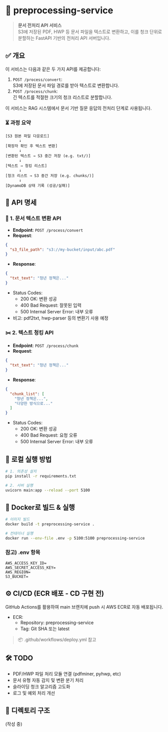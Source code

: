 # 📄 preprocessing-service
> **문서 전처리 API 서비스**  
> S3에 저장된 PDF, HWP 등 문서 파일을 텍스트로 변환하고, 이를 청크 단위로 분할하는 FastAPI 기반의 전처리 API 서버입니다.


## ✅ 개요
이 서비스는 다음과 같은 두 가지 API를 제공합니다:

1. `POST /process/convert`:  
   S3에 저장된 문서 파일 경로를 받아 텍스트로 변환합니다.
2. `POST /process/chunk`:  
   긴 텍스트를 적절한 크기의 청크 리스트로 분할합니다.

이 서비스는 RAG 시스템에서 문서 기반 질문 응답의 전처리 단계로 사용됩니다.

### ⏳ 과정 요약
```
[S3 원본 파일 다운로드]
      ↓
[확장자 확인 후 텍스트 변환]
      ↓
[변환된 텍스트 → S3 중간 저장 (e.g. txt/)]
      ↓
[텍스트 → 청킹 리스트]
      ↓
[청크 리스트 → S3 중간 저장 (e.g. chunks/)]
      ↓
[DynamoDB 상태 기록 (성공/실패)]
```

## 🧩 API 명세
### 📑 1. 문서 텍스트 변환 API

- **Endpoint**: `POST /process/convert`
- **Request**:
```json
{
  "s3_file_path": "s3://my-bucket/input/abc.pdf"
}
```
- **Response**:
```json
{
  "txt_text": "청년 정책은..."
}
```
- Status Codes:
    - 200 OK: 변환 성공
    - 400 Bad Request: 잘못된 입력
    - 500 Internal Server Error: 내부 오류
- 비고: pdf2txt, hwp-parser 등의 변환기 사용 예정

### ✂️ 2. 텍스트 청킹 API

- **Endpoint**: `POST /process/chunk`
- **Request**:
```json
{
  "txt_text": "청년 정책은..."
}
```
- **Response**:
```json
{
  "chunk_list": [
    "청년 정책은...",
    "다양한 방식으로..."
  ]
}
```
- Status Codes:
    - 200 OK: 변환 성공
    - 400 Bad Request: 요청 오류
    - 500 Internal Server Error: 내부 오류


## 🚀 로컬 실행 방법
```bash
# 1. 의존성 설치
pip install -r requirements.txt

# 2. 서버 실행
uvicorn main:app --reload --port 5100
```

## 🐳 Docker로 빌드 & 실행
```bash
# 이미지 빌드
docker build -t preprocessing-service .

# 컨테이너 실행
docker run --env-file .env -p 5100:5100 preprocessing-service
```
### 참고) .env 항목
```
AWS_ACCESS_KEY_ID=
AWS_SECRET_ACCESS_KEY=
AWS_REGION=
S3_BUCKET=
```

## ⚙️ CI/CD (ECR 배포 - CD 구현 전)
GitHub Actions를 활용하여 main 브랜치에 push 시 AWS ECR로 자동 배포됩니다.
- ECR:
    - Repository: preprocessing-service
    - Tag: Git SHA 또는 latest
> 📦 .github/workflows/deploy.yml 참고

## 🛠️ TODO
- PDF/HWP 파일 처리 모듈 연결 (pdfminer, pyhwp, etc)
- 문서 유형 자동 감지 및 변환 분기 처리
- 슬라이딩 청크 알고리즘 고도화
- 로그 및 예외 처리 개선

## 📁 디렉토리 구조
(작성 중)